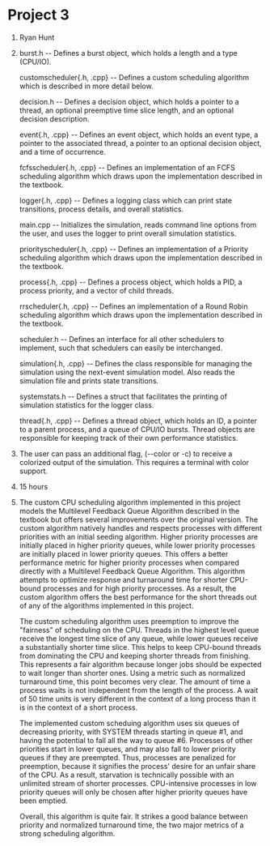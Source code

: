 Project 3  
=========  

1. Ryan Hunt  

2. 	burst.h 					-- Defines a burst object, which holds a length and a type (CPU/IO).  

	customscheduler{.h, .cpp} 	-- Defines a custom scheduling algorithm which is described in more detail below.  

	decision.h 					-- Defines a decision object, which holds a pointer to a thread, an optional preemptive time slice length, and an optional decision description.  

	event{.h, .cpp} 			-- Defines an event object, which holds an event type, a pointer to the associated thread, a pointer to an optional decision object, and a time of occurrence.  

	fcfsscheduler{.h, .cpp} 	-- Defines an implementation of an FCFS scheduling algorithm which draws upon the implementation described in the textbook.  

	logger{.h, .cpp} 			-- Defines a logging class which can print state transitions, process details, and overall statistics.  

	main.cpp 					-- Initializes the simulation, reads command line options from the user, and uses the logger to print overall simulation statistics.  

	priorityscheduler{.h, .cpp} -- Defines an implementation of a Priority scheduling algorithm which draws upon the implementation described in the textbook.  

	process{.h, .cpp} 			-- Defines a process object, which holds a PID, a process priority, and a vector of child threads.  

	rrscheduler{.h, .cpp} 		-- Defines an implementation of a Round Robin scheduling algorithm which draws upon the implementation described in the textbook.  

	scheduler.h 				-- Defines an interface for all other schedulers to implement, such that schedulers can easily be interchanged.  

	simulation{.h, .cpp} 		-- Defines the class responsible for managing the simulation using the next-event simulation model. Also reads the simulation file and prints state transitions.  

	systemstats.h 				-- Defines a struct that facilitates the printing of simulation statistics for the logger class.  

	thread{.h, .cpp} 			-- Defines a thread object, which holds an ID, a pointer to a parent process, and a queue of CPU/IO bursts. Thread objects are responsible for keeping track of their own performance statistics.  


3. The user can pass an additional flag, (--color or -c) to receive a colorized output of the simulation. This requires a terminal with color support.  

4. 15 hours  

5.	The custom CPU scheduling algorithm implemented in this project models the Multilevel Feedback Queue Algorithm described in the textbook but offers several improvements over the original version. The custom algorithm natively handles and respects processes with different priorities with an initial seeding algorithm. Higher priority processes are initially placed in higher priority queues, while lower priority processes are initially placed in lower priority queues. This offers a better performance metric for higher priority processes when compared directly with a Multilevel Feedback Queue Algorithm. This algorithm attempts to optimize response and turnaround time for shorter CPU-bound processes and for high priority processes. As a result, the custom algorithm offers the best performance for the short threads out of any of the algorithms implemented in this project.  

	The custom scheduling algorithm uses preemption to improve the "fairness" of scheduling on the CPU. Threads in the highest level queue receive the longest time slice of any queue, while lower queues receive a substantially shorter time slice. This helps
to keep CPU-bound threads from dominating the CPU and keeping shorter threads from finishing. This represents a fair algorithm because longer jobs should be expected to wait longer than shorter ones. Using a metric such as normalized turnaround time, this point becomes very clear. The amount of time a process waits is not independent from the length of the process. A wait of 50 time units is very different in the context of a long process than it is in the context of a short process.	

	The implemented custom scheduing algorithm uses six queues of decreasing priority, with SYSTEM threads starting in queue #1, and having the potential to fall all the way to queue #6. Processes of other priorities start in lower queues, and may also fall 
to lower priority queues if they are preempted. Thus, processes are penalized for preemption, because it signifies the process' desire for an unfair share of the CPU. As a result, starvation is technically possible with an unlimited stream of shorter processes. CPU-intensive processes in low priority queues will only be chosen after higher priority queues have been emptied.  
  
	Overall, this algorithm is quite fair. It strikes a good balance between priority and normalized turnaround time, the two major metrics of a strong scheduling algorithm.  
